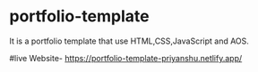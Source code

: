 # portfolio-template
It is a portfolio template that use HTML,CSS,JavaScript and AOS.

#live Website- https://portfolio-template-priyanshu.netlify.app/
